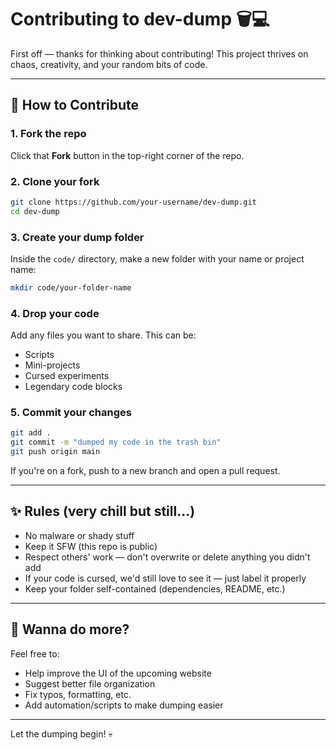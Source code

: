 # Contributing to dev-dump 🗑️💻

First off — thanks for thinking about contributing! This project thrives on chaos, creativity, and your random bits of code.

---

## 🚀 How to Contribute

### 1. Fork the repo
Click that **Fork** button in the top-right corner of the repo.

### 2. Clone your fork
```bash
git clone https://github.com/your-username/dev-dump.git
cd dev-dump
```

### 3. Create your dump folder
Inside the `code/` directory, make a new folder with your name or project name:
```bash
mkdir code/your-folder-name
```

### 4. Drop your code
Add any files you want to share. This can be:
- Scripts
- Mini-projects 
- Cursed experiments
- Legendary code blocks

### 5. Commit your changes
```bash
git add .
git commit -m "dumped my code in the trash bin"
git push origin main
```
If you're on a fork, push to a new branch and open a pull request.

---

## ✨ Rules (very chill but still...)
- No malware or shady stuff
- Keep it SFW (this repo is public)
- Respect others' work — don't overwrite or delete anything you didn't add
- If your code is cursed, we'd still love to see it — just label it properly
- Keep your folder self-contained (dependencies, README, etc.)

---

## 🤝 Wanna do more?
Feel free to:
- Help improve the UI of the upcoming website
- Suggest better file organization
- Fix typos, formatting, etc.
- Add automation/scripts to make dumping easier

---

Let the dumping begin! 💀
```
